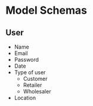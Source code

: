 # Model Schemas

## User

- Name
- Email
- Password
- Date
- Type of user
  - Customer
  - Retailer
  - Wholesaler
- Location
